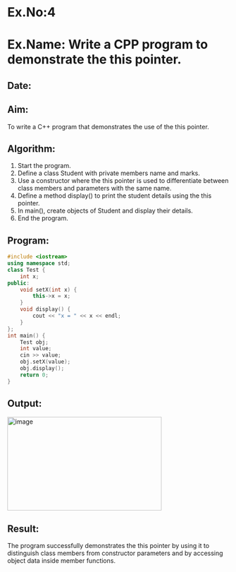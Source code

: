 # Ex.No:4
# Ex.Name: Write a CPP program to demonstrate the this pointer.
## Date:
## Aim:
To write a C++ program that demonstrates the use of the this pointer.

## Algorithm:
1. Start the program.
2. Define a class Student with private members name and marks.
3. Use a constructor where the this pointer is used to differentiate between class members and parameters with the same name.
4. Define a method display() to print the student details using the this pointer.
5. In main(), create objects of Student and display their details.
6. End the program.


## Program:
```cpp
#include <iostream>
using namespace std;
class Test {
    int x;
public:
    void setX(int x) {
        this->x = x; 
    }
    void display() {
        cout << "x = " << x << endl;
    }
};
int main() {
    Test obj;
    int value;
    cin >> value;
    obj.setX(value);
    obj.display();
    return 0;
}
```



## Output:
<img width="350" height="212" alt="image" src="https://github.com/user-attachments/assets/86e16412-3838-4f67-8e08-d756c1361de3" />



## Result:
The program successfully demonstrates the this pointer by using it to distinguish class members from constructor parameters and by accessing object data inside member functions.
